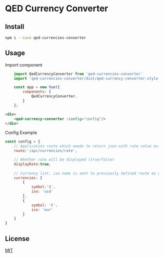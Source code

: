 # QED Currency Converter

## Install

```bash
npm i --save qed-currencies-converter
```

## Usage

Import component

```javascript
    import QedCurrencyConverter from 'qed-currencies-converter'
    import 'qed-currencies-converter/dist/qed-currency-converter-style.css'

    const app = new Vue({
        components: {
            QedCurrencyConverter,
        }
    };
```

```html
<div>
    <qed-currency-converter :config="config"/>
</div>
```
Config Example

```javascript
const config = {
    // Application route which needs to return json with rate value ex. { rate: 1.8 }
    route:'/api/currencies/rate',

    // Whether rate will be displayed (true/false)
    displayRate:true,
    
    // Currency list, iso name is sent to previously defined route ex ${route}?from="eur"&to="usd"
    currencies: [
        {
            symbol:'$',
            iso: 'usd'
        },
        {
            symbol: '€',
            iso: 'eur'
        }
    ]
}
```

## License

[MIT](http://vjpr.mit-license.org)

[npm-image]: https://img.shields.io/npm/v/live-xxx.svg
[npm-url]: https://npmjs.org/package/live-xxx
[travis-image]: https://img.shields.io/travis/live-js/live-xxx/master.svg
[travis-url]: https://travis-ci.org/live-js/live-xxx
[coveralls-image]: https://img.shields.io/coveralls/live-js/live-xxx/master.svg
[coveralls-url]: https://coveralls.io/r/live-js/live-xxx?branch=master
